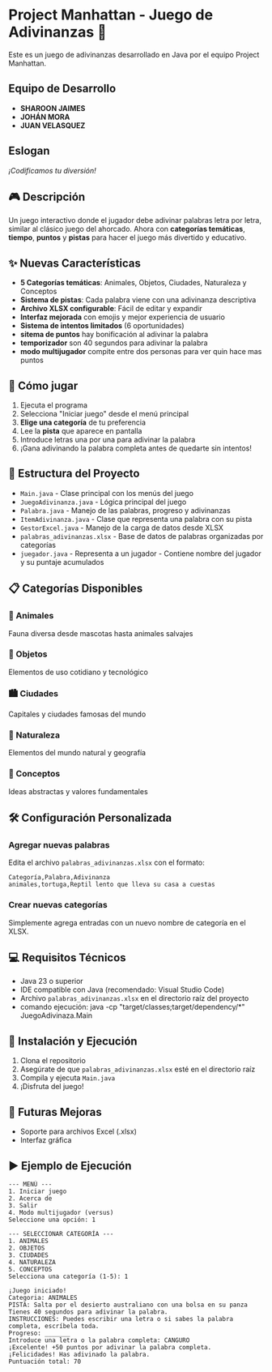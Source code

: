 # Project Manhattan - Juego de Adivinanzas 🎯

Este es un juego de adivinanzas desarrollado en Java por el equipo Project Manhattan.

## Equipo de Desarrollo
- **SHAROON JAIMES**
- **JOHÁN MORA**  
- **JUAN VELASQUEZ**

## Eslogan
*¡Codificamos tu diversión!*

## 🎮 Descripción
Un juego interactivo donde el jugador debe adivinar palabras letra por letra, similar al clásico juego del ahorcado. Ahora con **categorías temáticas**, **tiempo**, **puntos** y **pistas** para hacer el juego más divertido y educativo.

## ✨ Nuevas Características
- **5 Categorías temáticas**: Animales, Objetos, Ciudades, Naturaleza y Conceptos
- **Sistema de pistas**: Cada palabra viene con una adivinanza descriptiva
- **Archivo XLSX configurable**: Fácil de editar y expandir
- **Interfaz mejorada** con emojis y mejor experiencia de usuario
- **Sistema de intentos limitados** (6 oportunidades)
- **sitema de puntos** hay bonificación al adivinar la palabra 
- **temporizador** son 40 segundos para adivinar la palabra
- **modo multijugador** compite entre dos personas para ver quin hace mas puntos 

## 🎯 Cómo jugar
1. Ejecuta el programa
2. Selecciona "Iniciar juego" desde el menú principal
3. **Elige una categoría** de tu preferencia
4. Lee la **pista** que aparece en pantalla
5. Introduce letras una por una para adivinar la palabra
6. ¡Gana adivinando la palabra completa antes de quedarte sin intentos!

## 📁 Estructura del Proyecto
- `Main.java` - Clase principal con los menús del juego
- `JuegoAdivinanza.java` - Lógica principal del juego
- `Palabra.java` - Manejo de las palabras, progreso y adivinanzas
- `ItemAdivinanza.java` - Clase que representa una palabra con su pista
- `GestorExcel.java` - Manejo de la carga de datos desde XLSX
- `palabras_adivinanzas.xlsx` - Base de datos de palabras organizadas por categorías
- `juegador.java` - Representa a un jugador - Contiene nombre del jugador y su puntaje acumulados

## 📋 Categorías Disponibles

### 🐾 Animales
Fauna diversa desde mascotas hasta animales salvajes

### 🔧 Objetos
Elementos de uso cotidiano y tecnológico

### 🏙️ Ciudades
Capitales y ciudades famosas del mundo

### 🌿 Naturaleza
Elementos del mundo natural y geografía

### 💭 Conceptos
Ideas abstractas y valores fundamentales

## 🛠️ Configuración Personalizada

### Agregar nuevas palabras
Edita el archivo `palabras_adivinanzas.xlsx` con el formato:
```
Categoría,Palabra,Adivinanza
animales,tortuga,Reptil lento que lleva su casa a cuestas
```

### Crear nuevas categorías
Simplemente agrega entradas con un nuevo nombre de categoría en el XLSX.

## 💻 Requisitos Técnicos
- Java 23 o superior
- IDE compatible con Java (recomendado: Visual Studio Code)
- Archivo `palabras_adivinanzas.xlsx` en el directorio raíz del proyecto
- comando ejecución: java -cp "target/classes;target/dependency/*" JuegoAdivinaza.Main


## 🚀 Instalación y Ejecución
1. Clona el repositorio
2. Asegúrate de que `palabras_adivinanzas.xlsx` esté en el directorio raíz
3. Compila y ejecuta `Main.java`
4. ¡Disfruta del juego!

## 🔮 Futuras Mejoras
- Soporte para archivos Excel (.xlsx) 
- Interfaz gráfica

## ▶️ Ejemplo de Ejecución

```
--- MENÚ ---
1. Iniciar juego
2. Acerca de
3. Salir
4. Modo multijugador (versus)
Seleccione una opción: 1

--- SELECCIONAR CATEGORÍA ---
1. ANIMALES
2. OBJETOS
3. CIUDADES
4. NATURALEZA
5. CONCEPTOS
Selecciona una categoría (1-5): 1

¡Juego iniciado!
Categoria: ANIMALES
PISTA: Salta por el desierto australiano con una bolsa en su panza
Tienes 40 segundos para adivinar la palabra.
INSTRUCCIONES: Puedes escribir una letra o si sabes la palabra completa, escríbela toda.
Progreso: _______
Introduce una letra o la palabra completa: CANGURO
¡Excelente! +50 puntos por adivinar la palabra completa.
¡Felicidades! Has adivinado la palabra.
Puntuación total: 70
